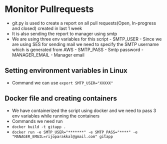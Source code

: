 
# Monitor Pullrequests
 - git.py is used to create a report on all pull
   requests(Open, In-progress and closed) created in last 1 week
- It is also sending the report to manager using smtp
- We are using three env variables for this script
		- SMTP_USER - Since we are using SES for sending mail we need to specify the SMTP username which is generated from AWS
		- SMTP_PASS - Smtp password
		- MANAGER_EMAIL - Manager email

## Setting environment variables in Linux

 - Command we can use `export SMTP_USER="XXXXX"`

## Docker file and creating containers

- We have containerized the script using docker and we need to pass 3 env variables while running the containers
- Commands we need run
- `docker build -t gitapp .`
- `docker run -e SMTP_USER="*******" -e SMTP_PASS="****" -e "MANAGER_EMAIL=rijoparakkal@gmail.com" gitapp`

